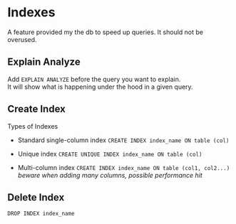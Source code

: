 # Indexes

A feature provided my the db to speed up queries. It should not be overused.

## Explain Analyze

Add `EXPLAIN ANALYZE` before the query you want to explain.  
It will show what is happening under the hood in a given query.  

## Create Index
Types of Indexes  

- Standard single-column index
`CREATE INDEX index_name ON table (col)`

- Unique index
`CREATE UNIQUE INDEX index_name ON table (col)`

- Multi-column index
`CREATE INDEX index_name ON table (col1, col2...)` _beware when adding many columns, possible performance hit_  

## Delete Index
`DROP INDEX index_name`
